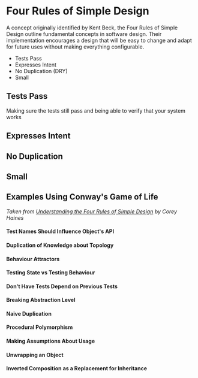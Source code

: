 # Four Rules of Simple Design

A concept originally identified by Kent Beck, the Four Rules of Simple Design outline fundamental concepts in software design. Their implementation encourages a design that will be easy to change and adapt for future uses without making everything configurable.

- Tests Pass
- Expresses Intent
- No Duplication (DRY)
- Small

## Tests Pass
Making sure the tests still pass and being able to verify that your system works 

## Expresses Intent


## No Duplication


## Small


## Examples Using Conway's Game of Life
_Taken from [Understanding the Four Rules of Simple Design](https://leanpub.com/4rulesofsimpledesign/) by Corey Haines_

#### Test Names Should Influence Object's API


#### Duplication of Knowledge about Topology


#### Behaviour Attractors


#### Testing State vs Testing Behaviour


#### Don't Have Tests Depend on Previous Tests


#### Breaking Abstraction Level


#### Naive Duplication


#### Procedural Polymorphism


#### Making Assumptions About Usage


#### Unwrapping an Object


#### Inverted Composition as a Replacement for Inheritance